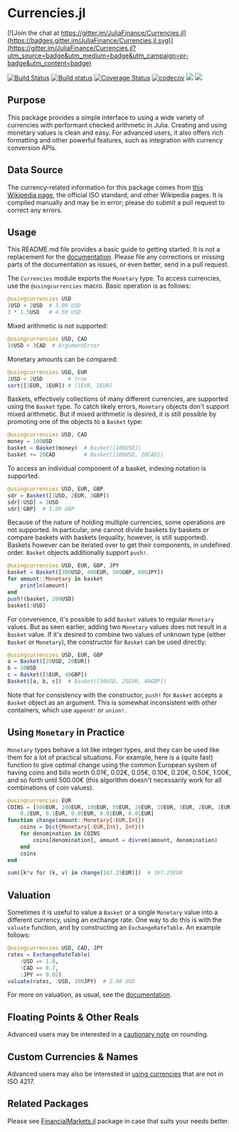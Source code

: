 # Currencies.jl

[![Join the chat at https://gitter.im/JuliaFinance/Currencies.jl](https://badges.gitter.im/JuliaFinance/Currencies.jl.svg)](https://gitter.im/JuliaFinance/Currencies.jl?utm_source=badge&utm_medium=badge&utm_campaign=pr-badge&utm_content=badge)

[![Build Status](https://travis-ci.org/JuliaFinance/Currencies.jl.svg?branch=master)](https://travis-ci.org/JuliaFinance/Currencies.jl)
[![Build status](https://ci.appveyor.com/api/projects/status/ofn6irk62gfe5v0o?svg=true)](https://ci.appveyor.com/project/JuliaFinance/currencies-jl)
[![Coverage Status](https://coveralls.io/repos/JuliaFinance/Currencies.jl/badge.svg?branch=master&service=github)](https://coveralls.io/github/JuliaFinance/Currencies.jl?branch=master)
[![codecov](https://codecov.io/gh/JuliaFinance/Currencies.jl/branch/master/graph/badge.svg)](https://codecov.io/gh/JuliaFinance/Currencies.jl)
[![](https://img.shields.io/badge/docs-stable-blue.svg)](https://juliafinance.github.io/Currencies.jl/stable)
[![](https://img.shields.io/badge/docs-latest-blue.svg)](https://juliafinance.github.io/Currencies.jl/latest)

## Purpose
This package provides a simple interface to using a wide variety of currencies with performant checked arithmetic in Julia. Creating and using monetary values is clean and easy. For advanced users, it also offers rich formatting and other powerful features, such as integration with currency conversion APIs.

## Data Source
The currency-related information for this package comes from [this Wikipedia page](https://en.wikipedia.org/wiki/ISO_4217#cite_note-divby5-9), the official ISO standard, and other Wikipedia pages. It is compiled manually and may be in error; please do submit a pull request to correct any errors.

## Usage
This README.md file provides a basic guide to getting started. It is not a replacement for the [documentation](https://JuliaFinance.github.io/Currencies.jl/stable). Please file any corrections or missing parts of the documentation as issues, or even better, send in a pull request.

The `Currencies` module exports the `Monetary` type. To access currencies, use the `@usingcurrencies` macro. Basic operation is as follows:

```julia
@usingcurrencies USD
1USD + 2USD  # 3.00 USD
3 * 1.5USD   # 4.50 USD
```

Mixed arithmetic is not supported:

```julia
@usingcurrencies USD, CAD
10USD + 3CAD  # ArgumentError
```

Monetary amounts can be compared:

```julia
@usingcurrencies USD, EUR
1USD < 2USD        # true
sort([2EUR, 1EUR]) # [1EUR, 2EUR]
```

Baskets, effectively collections of many different currencies, are supported using the `Basket` type. To catch likely errors, `Monetary` objects don't support mixed arithmetic. But if mixed arithmetic is desired, it is still possible by promoting one of the objects to a `Basket` type:

```julia
@usingcurrencies USD, CAD
money = 100USD
basket = Basket(money)  # Basket([100USD])
basket += 20CAD         # Basket([100USD, 20CAD])
```

To access an individual component of a basket, indexing notation is supported.

```julia
@usingcurrencies USD, EUR, GBP
sdr = Basket([1USD, 2EUR, 3GBP])
sdr[:USD] = 3USD
sdr[:GBP]  # 3.00 GBP
```

Because of the nature of holding multiple currencies, some operations are not supported. In particular, one cannot divide baskets by baskets or compare baskets with baskets (equality, however, is still supported). Baskets however can be iterated over to get their components, in undefined order. `Basket` objects additionally support `push!`.

```julia
@usingcurrencies USD, EUR, GBP, JPY
basket = Basket([300USD, 400EUR, 500GBP, 600JPY])
for amount::Monetary in basket
    println(amount)
end
push!(basket, 200USD)
basket[:USD]
```

For convenience, it's possible to add `Basket` values to regular `Monetary` values. But as seen earlier, adding two `Monetary` values does not result in a `Basket` value. If it's desired to combine two values of unknown type (either `Basket` or `Monetary`), the constructor for `Basket` can be used directly:

```julia
@usingcurrencies USD, EUR, GBP
a = Basket([20USD, 20EUR])
b = 10USD
c = Basket([5EUR, 40GBP])
Basket([a, b, c])  # Basket([30USD, 25EUR, 40GBP])
```

Note that for consistency with the constructor, `push!` for `Basket` accepts a `Basket` object as an argument. This is somewhat inconsistent with other containers, which use `append!` or `union!`.

## Using `Monetary` in Practice
`Monetary` types behave a lot like integer types, and they can be used like them for a lot of practical situations. For example, here is a (quite fast) function to give optimal change using the common European system of having coins and bills worth 0.01€, 0.02€, 0.05€, 0.10€, 0.20€, 0.50€, 1.00€, and so forth until 500.00€ (this algorithm doesn't necessarily work for all combinations of coin values).

```julia
@usingcurrencies EUR
COINS = [500EUR, 200EUR, 100EUR, 50EUR, 20EUR, 10EUR, 5EUR, 2EUR, 1EUR, 0.5EUR,
    0.2EUR, 0.1EUR, 0.05EUR, 0.02EUR, 0.01EUR]
function change(amount::Monetary{:EUR,Int})
    coins = Dict{Monetary{:EUR,Int}, Int}()
    for denomination in COINS
        coins[denomination], amount = divrem(amount, denomination)
    end
    coins
end

sum([k*v for (k, v) in change(167.25EUR)])  # 167.25EUR
```

## Valuation
Sometimes it is useful to value a `Basket` or a single `Monetary` value into a different currency, using an exchange rate. One way to do this is with the `valuate` function, and by constructing an `ExchangeRateTable`. An example follows:

```julia
@usingcurrencies USD, CAD, JPY
rates = ExchangeRateTable(
    :USD => 1.0,
    :CAD => 0.7,
    :JPY => 0.02)
valuate(rates, :USD, 100JPY)  # 2.00 USD
```

For more on valuation, as usual, see the [documentation](https://JuliaFinance.github.io/Currencies.jl/stable/valuation).

## Floating Points & Other Reals
Advanced users may be interested in a [cautionary note](https://JuliaFinance.github.io/Currencies.jl/stable/rounding) on rounding.

## Custom Currencies & Names
Advanced users may also be interested in [using currencies](https://JuliaFinance.github.io/Currencies.jl/stable/custom) that are not in ISO 4217.

## Related Packages
Please see [FinancialMarkets.jl](https://github.com/imanuelcostigan/FinancialMarkets.jl) package in case that suits your needs better.
